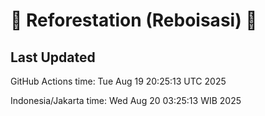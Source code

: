
# 🌳 Reforestation (Reboisasi) 🌲

## Last Updated

GitHub Actions time: Tue Aug 19 20:25:13 UTC 2025

Indonesia/Jakarta time: Wed Aug 20 03:25:13 WIB 2025
